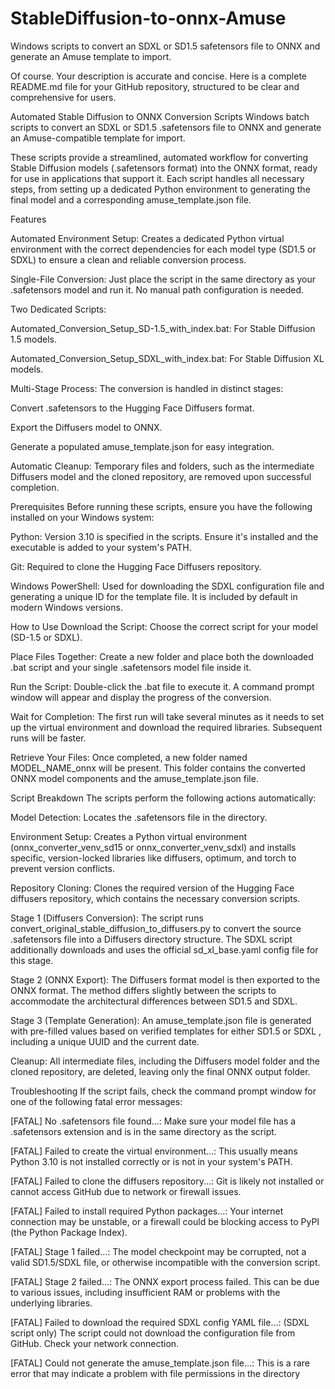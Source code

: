 # StableDiffusion-to-onnx-Amuse
Windows scripts to convert an SDXL or SD1.5 safetensors file to ONNX and generate an Amuse template to import.


Of course. Your description is accurate and concise. Here is a complete README.md file for your GitHub repository, structured to be clear and comprehensive for users.

Automated Stable Diffusion to ONNX Conversion Scripts
Windows batch scripts to convert an SDXL or SD1.5 .safetensors file to ONNX and generate an Amuse-compatible template for import.

These scripts provide a streamlined, automated workflow for converting Stable Diffusion models (.safetensors format) into the ONNX format, ready for use in applications that support it. Each script handles all necessary steps, from setting up a dedicated Python environment to generating the final model and a corresponding amuse_template.json file.




Features

Automated Environment Setup: Creates a dedicated Python virtual environment with the correct dependencies for each model type (SD1.5 or SDXL) to ensure a clean and reliable conversion process.



Single-File Conversion: Just place the script in the same directory as your .safetensors model and run it. No manual path configuration is needed.

Two Dedicated Scripts:


Automated_Conversion_Setup_SD-1.5_with_index.bat: For Stable Diffusion 1.5 models.


Automated_Conversion_Setup_SDXL_with_index.bat: For Stable Diffusion XL models.

Multi-Stage Process: The conversion is handled in distinct stages:

Convert .safetensors to the Hugging Face Diffusers format.


Export the Diffusers model to ONNX.



Generate a populated amuse_template.json for easy integration.




Automatic Cleanup: Temporary files and folders, such as the intermediate Diffusers model and the cloned repository, are removed upon successful completion.


Prerequisites
Before running these scripts, ensure you have the following installed on your Windows system:

Python: Version 3.10 is specified in the scripts. Ensure it's installed and the executable is added to your system's PATH.



Git: Required to clone the Hugging Face Diffusers repository.


Windows PowerShell: Used for downloading the SDXL configuration file and generating a unique ID for the template file. It is included by default in modern Windows versions.

How to Use
Download the Script: Choose the correct script for your model (SD-1.5 or SDXL).

Place Files Together: Create a new folder and place both the downloaded .bat script and your single .safetensors model file inside it.

Run the Script: Double-click the .bat file to execute it. A command prompt window will appear and display the progress of the conversion.

Wait for Completion: The first run will take several minutes as it needs to set up the virtual environment and download the required libraries. Subsequent runs will be faster.

Retrieve Your Files: Once completed, a new folder named MODEL_NAME_onnx will be present. This folder contains the converted ONNX model components and the amuse_template.json file.

Script Breakdown
The scripts perform the following actions automatically:

Model Detection: Locates the .safetensors file in the directory.

Environment Setup: Creates a Python virtual environment (onnx_converter_venv_sd15 or onnx_converter_venv_sdxl) and installs specific, version-locked libraries like diffusers, optimum, and torch to prevent version conflicts.


Repository Cloning: Clones the required version of the Hugging Face diffusers repository, which contains the necessary conversion scripts.



Stage 1 (Diffusers Conversion): The script runs convert_original_stable_diffusion_to_diffusers.py to convert the source .safetensors file into a Diffusers directory structure. The SDXL script additionally downloads and uses the official sd_xl_base.yaml config file for this stage.



Stage 2 (ONNX Export): The Diffusers format model is then exported to the ONNX format. The method differs slightly between the scripts to accommodate the architectural differences between SD1.5 and SDXL.



Stage 3 (Template Generation): An amuse_template.json file is generated with pre-filled values based on verified templates for either SD1.5 or SDXL , including a unique UUID and the current date.





Cleanup: All intermediate files, including the Diffusers model folder and the cloned repository, are deleted, leaving only the final ONNX output folder.

Troubleshooting
If the script fails, check the command prompt window for one of the following fatal error messages:


[FATAL] No .safetensors file found...: Make sure your model file has a .safetensors extension and is in the same directory as the script.


[FATAL] Failed to create the virtual environment...: This usually means Python 3.10 is not installed correctly or is not in your system's PATH.



[FATAL] Failed to clone the diffusers repository...: Git is likely not installed or cannot access GitHub due to network or firewall issues.



[FATAL] Failed to install required Python packages...: Your internet connection may be unstable, or a firewall could be blocking access to PyPI (the Python Package Index).



[FATAL] Stage 1 failed...: The model checkpoint may be corrupted, not a valid SD1.5/SDXL file, or otherwise incompatible with the conversion script.


[FATAL] Stage 2 failed...: The ONNX export process failed. This can be due to various issues, including insufficient RAM or problems with the underlying libraries.

[FATAL] Failed to download the required SDXL config YAML file...: (SDXL script only) The script could not download the configuration file from GitHub. Check your network connection.


[FATAL] Could not generate the amuse_template.json file...: This is a rare error that may indicate a problem with file permissions in the directory
